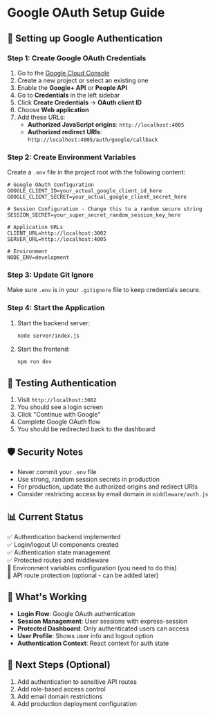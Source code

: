 # Google OAuth Setup Guide

## 🚀 Setting up Google Authentication

### Step 1: Create Google OAuth Credentials

1. Go to the [Google Cloud Console](https://console.cloud.google.com/)
2. Create a new project or select an existing one
3. Enable the **Google+ API** or **People API**
4. Go to **Credentials** in the left sidebar
5. Click **Create Credentials** → **OAuth client ID**
6. Choose **Web application**
7. Add these URLs:
   - **Authorized JavaScript origins**: `http://localhost:4005`
   - **Authorized redirect URIs**: `http://localhost:4005/auth/google/callback`

### Step 2: Create Environment Variables

Create a `.env` file in the project root with the following content:

```env
# Google OAuth Configuration
GOOGLE_CLIENT_ID=your_actual_google_client_id_here
GOOGLE_CLIENT_SECRET=your_actual_google_client_secret_here

# Session Configuration - Change this to a random secure string
SESSION_SECRET=your_super_secret_random_session_key_here

# Application URLs
CLIENT_URL=http://localhost:3002
SERVER_URL=http://localhost:4005

# Environment
NODE_ENV=development
```

### Step 3: Update Git Ignore

Make sure `.env` is in your `.gitignore` file to keep credentials secure.

### Step 4: Start the Application

1. Start the backend server:
   ```bash
   node server/index.js
   ```

2. Start the frontend:
   ```bash
   npm run dev
   ```

## 🔧 Testing Authentication

1. Visit `http://localhost:3002`
2. You should see a login screen
3. Click "Continue with Google"
4. Complete Google OAuth flow
5. You should be redirected back to the dashboard

## 🛡️ Security Notes

- Never commit your `.env` file
- Use strong, random session secrets in production
- For production, update the authorized origins and redirect URIs
- Consider restricting access by email domain in `middleware/auth.js`

## 📊 Current Status

✅ Authentication backend implemented  
✅ Login/logout UI components created  
✅ Authentication state management  
✅ Protected routes and middleware  
🔲 Environment variables configuration (you need to do this)  
🔲 API route protection (optional - can be added later)  

## 🎯 What's Working

- **Login Flow**: Google OAuth authentication
- **Session Management**: User sessions with express-session
- **Protected Dashboard**: Only authenticated users can access
- **User Profile**: Shows user info and logout option
- **Authentication Context**: React context for auth state

## 🔄 Next Steps (Optional)

1. Add authentication to sensitive API routes
2. Add role-based access control
3. Add email domain restrictions
4. Add production deployment configuration
